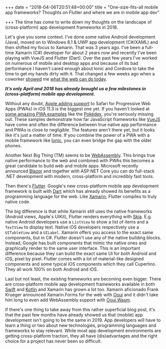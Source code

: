 +++
date = "2018-04-06T20:51:48+00:00"
title = "One-size-fits-all mobile app frameworks? Thoughts on Flutter and where we are in mobile app dev"

+++
The time has come to write down my thoughts on the landscape of (cross-platform) app development frameworks in 2018.

Let's give you some context. I've done some native Android development (Java), moved on to Windows 8.1 & UWP app development (C#/XAML) and then shifted my focus to Xamarin. That was 3 years ago. I've been a full-time Xamarin (C#) developer for about 2 years now and recently I've been playing with VueJS and Flutter (Dart). Over the past few years I've worked on numerous of mobile and desktop apps and because of its bad performance I haven't cared enough about Ionic and Cordova to take the time to get my hands dirty with it. That changed a few weeks ago when a coworker [showed](https://twitter.com/stackedbe/status/976397314934919168) me [what the web can do today](https://whatwebcando.today/ "what the web can today").

**_It's only April and 2018 has already brought us a few milestones in (cross-platform) mobile app development._**

Without any doubt, [Apple adding support](https://medium.com/awebdeveloper/progressive-web-apps-pwas-are-coming-to-a-safari-near-you-216812aba5a) to Safari for Progressive Web Apps (PWAs) in iOS 11.3 is the biggest one yet. If you haven't looked at [some amazing PWA examples](https://pwa.rocks/) like the [Pokédex](https://www.pokedex.org/), you're seriously missing out. These samples demonstrate how far JavaScript frameworks like [VueJS](https://vuejs.org/) have come and often the difference between true native app performance and PWAs is close to negligible. The features aren't there yet, but it looks like it's just a matter of time. If you combine the power of a PWA with a mobile framework like [Ionic](https://ionicframework.com/), you can even bridge the gap with the older phones.

Another Next Big Thing (TM) seems to be [WebAssembly](http://webassembly.org/). This brings true native performance to the web and combined with PWAs this becomes a great candidate to build web and mobile apps. Microsoft recently announced [Blazor](https://github.com/aspnet/Blazor) and together with ASP.NET Core you can do full-stack .NET development with modern, cross-platform and incredibly fast tools.

Then there's [Flutter](http://flutter.io). Google's new cross-platform mobile app development framework is built with [Dart](https://www.dartlang.org/) which has already showed its benefits as a programming language for the web. Like [Xamarin](https://www.xamarin.com/), Flutter compiles to truly native code.

The big difference is that while Xamarin still uses the native frameworks (Android views, Apple's UIKit), Flutter renders everything with [Skia](https://skia.org/). E.g. native Android developers use a `ListView` to show a list of items and a `TextView` to display text. Native iOS developers respectively use a `UITableView` and a `UILabel`. Xamarin offers you access to the exact same components, but in C#. Flutter doesn't use any of the native building blocks. Instead, Google has built components that mimic the native ones and graphically render to the same user interface. This is an important difference because they can build the exact same UI for both Android and iOS, pixel by pixel. Flutter comes with a lot of material-like designed components and some typical iOS components which they call Cupertino. They all work 100% on both Android and iOS.

Last but not least, the existing frameworks are becoming even bigger. There are cross-platform mobile app development frameworks available in both [Swift](http://www.scade.io/) and [Kotlin](https://blog.kotlin-academy.com/multiplatform-native-development-in-kotlin-now-with-ios-a8546f436eec) and Xamarin has grown a lot too. Xamarin aficionado Frank Krueger announced Xamarin.Forms for the web with [Ooui](https://github.com/praeclarum/Ooui) and it didn't take him long to even add WebAssembly support with [Ooui.Wasm](https://github.com/praeclarum/Ooui/wiki/Xamarin.Forms-with-Web-Assembly).

If there's one thing to take away from this rather superficial blog post, it's that the past few months have already showed us that (mobile) app development isn't going to be the same in 2019. App developers will have to learn a thing or two about new technologies, programming languages and frameworks to stay relevant. While most app development environments are getting cross-platform traction, they all have (dis)advantages and the right choice for a project has never been so difficult.